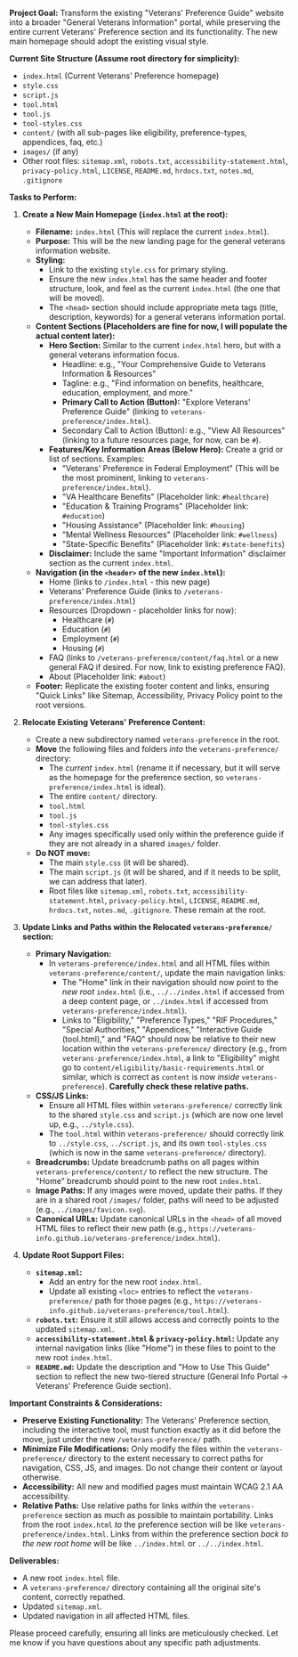 **Project Goal:** Transform the existing "Veterans' Preference Guide" website into a broader "General Veterans Information" portal, while preserving the entire current Veterans' Preference section and its functionality. The new main homepage should adopt the existing visual style.

**Current Site Structure (Assume root directory for simplicity):**
* `index.html` (Current Veterans' Preference homepage)
* `style.css`
* `script.js`
* `tool.html`
* `tool.js`
* `tool-styles.css`
* `content/` (with all sub-pages like eligibility, preference-types, appendices, faq, etc.)
* `images/` (if any)
* Other root files: `sitemap.xml`, `robots.txt`, `accessibility-statement.html`, `privacy-policy.html`, `LICENSE`, `README.md`, `hrdocs.txt`, `notes.md`, `.gitignore`

**Tasks to Perform:**

1.  **Create a New Main Homepage (`index.html` at the root):**
    * **Filename:** `index.html` (This will replace the current `index.html`).
    * **Purpose:** This will be the new landing page for the general veterans information website.
    * **Styling:**
        * Link to the existing `style.css` for primary styling.
        * Ensure the new `index.html` has the same header and footer structure, look, and feel as the current `index.html` (the one that will be moved).
        * The `<head>` section should include appropriate meta tags (title, description, keywords) for a general veterans information portal.
    * **Content Sections (Placeholders are fine for now, I will populate the actual content later):**
        * **Hero Section:** Similar to the current `index.html` hero, but with a general veterans information focus.
            * Headline: e.g., "Your Comprehensive Guide to Veterans Information & Resources"
            * Tagline: e.g., "Find information on benefits, healthcare, education, employment, and more."
            * **Primary Call to Action (Button):** "Explore Veterans' Preference Guide" (linking to `veterans-preference/index.html`).
            * Secondary Call to Action (Button): e.g., "View All Resources" (linking to a future resources page, for now, can be `#`).
        * **Features/Key Information Areas (Below Hero):** Create a grid or list of sections. Examples:
            * "Veterans' Preference in Federal Employment" (This will be the most prominent, linking to `veterans-preference/index.html`).
            * "VA Healthcare Benefits" (Placeholder link: `#healthcare`)
            * "Education & Training Programs" (Placeholder link: `#education`)
            * "Housing Assistance" (Placeholder link: `#housing`)
            * "Mental Wellness Resources" (Placeholder link: `#wellness`)
            * "State-Specific Benefits" (Placeholder link: `#state-benefits`)
        * **Disclaimer:** Include the same "Important Information" disclaimer section as the current `index.html`.
    * **Navigation (in the `<header>` of the new `index.html`):**
        * Home (links to `/index.html` - this new page)
        * Veterans' Preference Guide (links to `/veterans-preference/index.html`)
        * Resources (Dropdown - placeholder links for now):
            * Healthcare (`#`)
            * Education (`#`)
            * Employment (`#`)
            * Housing (`#`)
        * FAQ (links to `/veterans-preference/content/faq.html` or a new general FAQ if desired. For now, link to existing preference FAQ).
        * About (Placeholder link: `#about`)
    * **Footer:** Replicate the existing footer content and links, ensuring "Quick Links" like Sitemap, Accessibility, Privacy Policy point to the root versions.

2.  **Relocate Existing Veterans' Preference Content:**
    * Create a new subdirectory named `veterans-preference` in the root.
    * **Move** the following files and folders *into* the `veterans-preference/` directory:
        * The *current* `index.html` (rename it if necessary, but it will serve as the homepage for the preference section, so `veterans-preference/index.html` is ideal).
        * The entire `content/` directory.
        * `tool.html`
        * `tool.js`
        * `tool-styles.css`
        * Any images specifically used only within the preference guide if they are not already in a shared `images/` folder.
    * **Do NOT move:**
        * The main `style.css` (it will be shared).
        * The main `script.js` (it will be shared, and if it needs to be split, we can address that later).
        * Root files like `sitemap.xml`, `robots.txt`, `accessibility-statement.html`, `privacy-policy.html`, `LICENSE`, `README.md`, `hrdocs.txt`, `notes.md`, `.gitignore`. These remain at the root.

3.  **Update Links and Paths within the Relocated `veterans-preference/` section:**
    * **Primary Navigation:**
        * In `veterans-preference/index.html` and all HTML files within `veterans-preference/content/`, update the main navigation links:
            * The "Home" link in their navigation should now point to the *new root* `index.html` (i.e., `../../index.html` if accessed from a deep content page, or `../index.html` if accessed from `veterans-preference/index.html`).
            * Links to "Eligibility," "Preference Types," "RIF Procedures," "Special Authorities," "Appendices," "Interactive Guide (tool.html)," and "FAQ" should now be relative to their new location within the `veterans-preference/` directory (e.g., from `veterans-preference/index.html`, a link to "Eligibility" might go to `content/eligibility/basic-requirements.html` or similar, which is correct as `content` is now *inside* `veterans-preference`). **Carefully check these relative paths.**
    * **CSS/JS Links:**
        * Ensure all HTML files within `veterans-preference/` correctly link to the shared `style.css` and `script.js` (which are now one level up, e.g., `../style.css`).
        * The `tool.html` within `veterans-preference/` should correctly link to `../style.css`, `../script.js`, and its own `tool-styles.css` (which is now in the same `veterans-preference/` directory).
    * **Breadcrumbs:** Update breadcrumb paths on all pages within `veterans-preference/content/` to reflect the new structure. The "Home" breadcrumb should point to the new root `index.html`.
    * **Image Paths:** If any images were moved, update their paths. If they are in a shared root `/images/` folder, paths will need to be adjusted (e.g., `../images/favicon.svg`).
    * **Canonical URLs:** Update canonical URLs in the `<head>` of all moved HTML files to reflect their new path (e.g., `https://veterans-info.github.io/veterans-preference/index.html`).

4.  **Update Root Support Files:**
    * **`sitemap.xml`:**
        * Add an entry for the new root `index.html`.
        * Update all existing `<loc>` entries to reflect the `veterans-preference/` path for those pages (e.g., `https://veterans-info.github.io/veterans-preference/tool.html`).
    * **`robots.txt`:** Ensure it still allows access and correctly points to the updated `sitemap.xml`.
    * **`accessibility-statement.html` & `privacy-policy.html`:** Update any internal navigation links (like "Home") in these files to point to the new root `index.html`.
    * **`README.md`:** Update the description and "How to Use This Guide" section to reflect the new two-tiered structure (General Info Portal -> Veterans' Preference Guide section).

**Important Constraints & Considerations:**

* **Preserve Existing Functionality:** The Veterans' Preference section, including the interactive tool, must function exactly as it did before the move, just under the new `/veterans-preference/` path.
* **Minimize File Modifications:** Only modify the files within the `veterans-preference/` directory to the extent necessary to correct paths for navigation, CSS, JS, and images. Do not change their content or layout otherwise.
* **Accessibility:** All new and modified pages must maintain WCAG 2.1 AA accessibility.
* **Relative Paths:** Use relative paths for links *within* the `veterans-preference` section as much as possible to maintain portability. Links from the root `index.html` *to* the preference section will be like `veterans-preference/index.html`. Links from within the preference section *back to the new root home* will be like `../index.html` or `../../index.html`.

**Deliverables:**

* A new root `index.html` file.
* A `veterans-preference/` directory containing all the original site's content, correctly repathed.
* Updated `sitemap.xml`.
* Updated navigation in all affected HTML files.

Please proceed carefully, ensuring all links are meticulously checked. Let me know if you have questions about any specific path adjustments.
